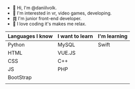 - 👋 Hi, I'm @daniilvolk.
- 👀 I'm interested in vr, video games, developing.
- ䷴ I'm junior front-end developer.
- 🧘 I love coding it's makes me relax. 


| Languages I know  | I want to learn | I'm learning |
| ------------- | ------------- | ------------- |
|  Python       | MySQL         |     Swift     |
|  HTML         | VUE.JS        |               |
|  CSS          | C++           |               |
|  JS           | PHP           |               |   
|  BootStrap    |               |               |
|               |               |               |
